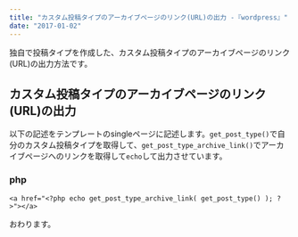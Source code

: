 ```yaml
---
title: "カスタム投稿タイプのアーカイブページのリンク(URL)の出力 -『wordpress』"
date: "2017-01-02"
---
```


独自で投稿タイプを作成した、カスタム投稿タイプのアーカイブページのリンク(URL)の出力方法です。

## カスタム投稿タイプのアーカイブページのリンク(URL)の出力

以下の記述をテンプレートのsingleページに記述します。`get_post_type()`で自分のカスタム投稿タイプを取得して、`get_post_type_archive_link()`でアーカイブページへのリンクを取得して`echo`して出力させています。

### php

```
<a href="<?php echo get_post_type_archive_link( get_post_type() ); ?>"></a>

```

おわります。
